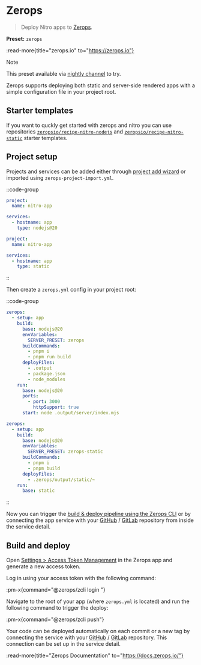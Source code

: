 # Zerops

> Deploy Nitro apps to [Zerops](https://zerops.io).

**Preset:** `zerops`

:read-more{title="zerops.io" to="https://zerops.io"}

> [!NOTE]
> This preset available via [nightly channel](https://nitro.build/guide/nightly) to try.

Zerops supports deploying both static and server-side rendered apps with a simple configuration file in your project root.

## Starter templates

If you want to quckly get started with zerops and nitro you can use repositories [`zeropsio/recipe-nitro-nodejs`](https://github.com/zeropsio/recipe-nitro-nodejs) and [`zeropsio/recipe-nitro-static`](https://github.com/zeropsio/recipe-nitro-static) starter templates.

## Project setup

Projects and services can be added either through [project add wizard](https://app.zerops.io/dashboard/project-add) or imported using `zerops-project-import.yml`.

::code-group
```yml [zerops-project-import.yml (node.js)]
project:
  name: nitro-app

services:
  - hostname: app
    type: nodejs@20
```
```yml [zerops-project-import.yml (static)]
project:
  name: nitro-app

services:
  - hostname: app
    type: static
```
::

Then create a `zerops.yml` config in your project root:

::code-group
```yml [zerops.yml (node.js)]
zerops:
  - setup: app
    build:
      base: nodejs@20
      envVariables:
        SERVER_PRESET: zerops
      buildCommands:
        - pnpm i
        - pnpm run build
      deployFiles:
        - .output
        - package.json
        - node_modules
    run:
      base: nodejs@20
      ports:
        - port: 3000
          httpSupport: true
      start: node .output/server/index.mjs
```
```yml [zerops.yml (static)]
zerops:
  - setup: app
    build:
      base: nodejs@20
      envVariables:
        SERVER_PRESET: zerops-static
      buildCommands:
        - pnpm i
        - pnpm build
      deployFiles:
        - .zerops/output/static/~
    run:
      base: static
```
::

Now you can trigger the [build & deploy pipeline using the Zerops CLI](#building-deploying-your-app) or by connecting the app service with your [GitHub](https://docs.zerops.io/references/github-integration/) / [GitLab](https://docs.zerops.io/references/gitlab-integration) repository from inside the service detail.


## Build and deploy

Open [Settings > Access Token Management](https://app.zerops.io/settings/token-management) in the Zerops app and generate a new access token.

Log in using your access token with the following command:

:pm-x{command="@zerops/zcli login <token>"}

Navigate to the root of your app (where `zerops.yml` is located) and run the following command to trigger the deploy:

:pm-x{command="@zerops/zcli push"}

Your code can be deployed automatically on each commit or a new tag by connecting the service with your [GitHub](https://docs.zerops.io/references/gitlab-integration) / [GitLab](https://docs.zerops.io/references/gitlab-integration) repository. This connection can be set up in the service detail.


:read-more{title="Zerops Documentation" to="https://docs.zerops.io/"}
